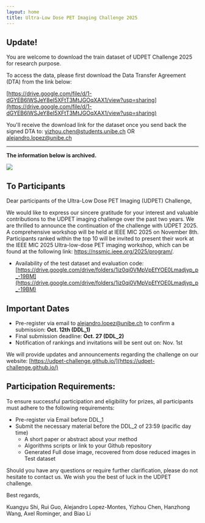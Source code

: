 ```yaml
---
layout: home
title: Ultra-Low Dose PET Imaging Challenge 2025
---
```




## Update!

You are welcome to download the train dataset of UDPET Challenge 2025 for research purpose.

To access the data, please first download the Data Transfer Agreement (DTA) from the link below:

<!-- [https://drive.google.com/file/d/1fJoeGNSAO9GFqWHoQn5T2WBBBwtOosXm/view?usp=sharing](https://drive.google.com/file/d/1fJoeGNSAO9GFqWHoQn5T2WBBBwtOosXm/view?usp=sharing)   -->
[https://drive.google.com/file/d/1-dGYEB6lWSJeY8eI5XFtT3MtJGOqXAX1/view?usp=sharing](https://drive.google.com/file/d/1-dGYEB6lWSJeY8eI5XFtT3MtJGOqXAX1/view?usp=sharing)

You'll receive the download link for the dataset once you send back the signed DTA to: [yizhou.chen@students.unibe.ch](mailto:yizhou.chen@students.unibe.ch) OR [alejandro.lopez@unibe.ch](mailto:alejandro.lopez@unibe.ch)

---

**The information below is archived.**

![](assets/overview.jpg)

## To Participants

Dear participants of the Ultra-Low Dose PET Imaging (UDPET) Challenge,

We would like to express our sincere gratitude for your interest and valuable contributions to the UDPET imaging challenge over the past two years. We are thrilled to announce the continuation of the challenge with UDPET 2025.
A comprehensive workshop will be held at IEEE MIC 2025 on November 8th. Participants ranked within the top 10 will be invited to present their work at the IEEE MIC 2025 Ultra-low-dose PET imaging workshop, which can be found at the following link: https://nssmic.ieee.org/2025/program/.

- Availability of the test dataset and evaluation code: [https://drive.google.com/drive/folders/1iz0qi0VMpVpEfYOE0Lmadjyp_p_-19BM](https://drive.google.com/drive/folders/1iz0qi0VMpVpEfYOE0Lmadjyp_p_-19BM)

## Important Dates

- Pre-register via email to alejandro.lopez@unibe.ch to confirm a submission: **Oct. 12th (DDL_1)**
- Final submission deadline:  **Oct. 27 (DDL_2)**
- Notification of rankings and invitations will be sent out on: Nov. 1st

We will provide updates and announcements regarding the challenge on our website: [https://udpet-challenge.github.io/](https://udpet-challenge.github.io/)

## Participation Requirements:
To ensure successful participation and eligibility for prizes, all participants must adhere to the following requirements:

- Pre-register via Email before DDL_1
- Submit the necessary material before the DDL_2 of 23:59 (pacific day time)
    - A short paper or abstract about your method
    - Algorithms scripts or link to your Github repository
    - Generated Full dose image, recovered from dose reduced images in Test dataset
    
Should you have any questions or require further clarification, please do not hesitate to contact us. We wish you the best of luck in the UDPET challenge.

Best regards,

Kuangyu Shi, Rui Guo, Alejandro Lopez-Montes, Yizhou Chen, Hanzhong Wang, Axel Rominger, and Biao Li

